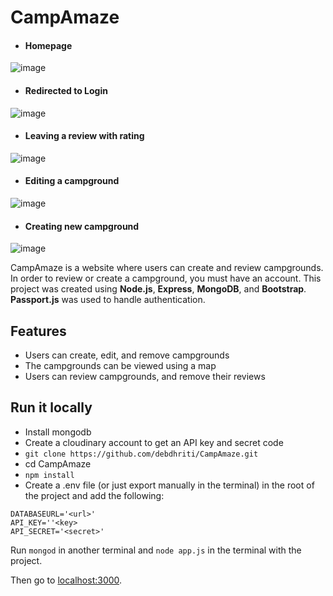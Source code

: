 # CampAmaze
- #### Homepage
![image](https://user-images.githubusercontent.com/77495660/178193629-00414c12-bf75-46f8-a41a-b6d600ee9565.png)
- #### Redirected to Login
![image](https://user-images.githubusercontent.com/77495660/178385720-32f2d6b5-5a9e-4ef3-bc0b-95b0a9f331eb.png)
- #### Leaving a review with rating
![image](https://user-images.githubusercontent.com/77495660/178193642-fee69497-1b57-4b30-b95d-c3a06c7971cf.png)
- #### Editing a campground
![image](https://user-images.githubusercontent.com/77495660/178385945-3e618cc4-55e4-4503-a475-7f788c6cf0cc.png)
- #### Creating new campground
![image](https://user-images.githubusercontent.com/77495660/178386391-802874f1-77fe-484f-97ba-c23f49d9d021.png)


CampAmaze is a website where users can create and review campgrounds. In order to review or create a campground, you must have an account.
This project was created using **Node.js**, **Express**, **MongoDB**, and **Bootstrap**. **Passport.js** was used to handle authentication.

## **Features**
- Users can create, edit, and remove campgrounds
- The campgrounds can be viewed using a map
- Users can review campgrounds, and remove their reviews
## **Run it locally**
- Install mongodb
- Create a cloudinary account to get an API key and secret code
- ```git clone https://github.com/debdhriti/CampAmaze.git```
- cd CampAmaze
- ```npm install```
- Create a .env file (or just export manually in the terminal) in the root of the project and add the following:
```
DATABASEURL='<url>'
API_KEY=''<key>
API_SECRET='<secret>'
```
Run ```mongod``` in another terminal and ```node app.js``` in the terminal with the project.

Then go to [localhost:3000](localhost:3000/).
